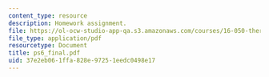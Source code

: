 ```yaml
---
content_type: resource
description: Homework assignment.
file: https://ol-ocw-studio-app-qa.s3.amazonaws.com/courses/16-050-thermal-energy-fall-2002/37e2eb061ffa828e97251eedc0498e17_ps6_final.pdf
file_type: application/pdf
resourcetype: Document
title: ps6_final.pdf
uid: 37e2eb06-1ffa-828e-9725-1eedc0498e17
---
```

